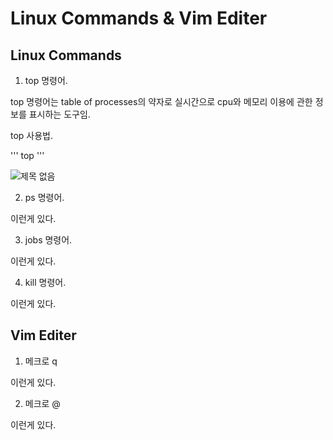 # Linux Commands & Vim Editer

## Linux Commands

1. top 명령어.

top 명령어는 table of processes의 약자로 실시간으로 cpu와 메모리 이용에 관한 정보를 표시하는 도구임.

top 사용법. 

'''
top
'''

![제목 없음](https://user-images.githubusercontent.com/106595997/171171303-45788c47-bf21-4b13-881d-822d32ec22f6.png)


2. ps 명령어.

이런게 있다.

3. jobs 명령어.

이런게 있다.

4. kill 명령어.

이런게 있다.

## Vim Editer

1. 메크로 q

이런게 있다.

2. 메크로 @

이런게 있다.
